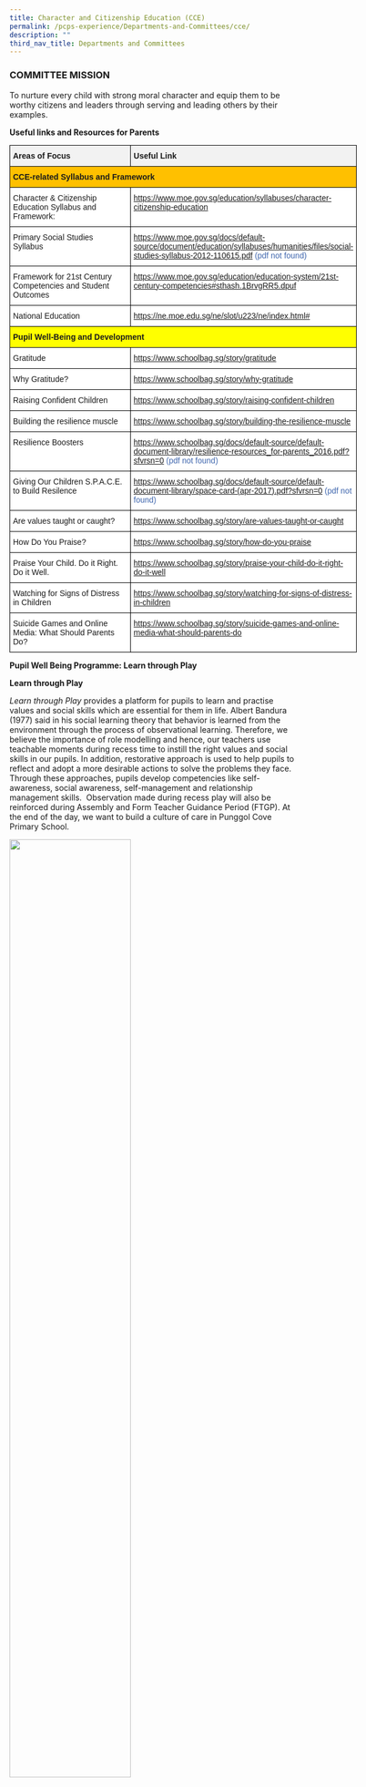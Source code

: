 ```yaml
---
title: Character and Citizenship Education (CCE)
permalink: /pcps-experience/Departments-and-Committees/cce/
description: ""
third_nav_title: Departments and Committees
---
```

### COMMITTEE MISSION

To nurture every child with strong moral character and equip them to be worthy citizens and leaders through serving and leading others by their examples.

  
**Useful links and Resources for Parents**

<style type="text/css">
.tg  {border-collapse:collapse;border-spacing:0;margin:0px auto;}
.tg td{border-color:black;border-style:solid;border-width:1px;font-family:Arial, sans-serif;font-size:14px;
  overflow:hidden;padding:10px 5px;word-break:normal;}
.tg th{border-color:black;border-style:solid;border-width:1px;font-family:Arial, sans-serif;font-size:14px;
  font-weight:normal;overflow:hidden;padding:10px 5px;word-break:normal;}
.tg .tg-q2ro{background-color:#FFC000;font-size:14px;font-weight:bold;text-align:left;vertical-align:top}
.tg .tg-xj1m{background-color:#FFF;font-size:14px;text-align:left;vertical-align:top}
.tg .tg-4tyl{background-color:#F2F2F2;font-size:14px;font-weight:bold;text-align:left;vertical-align:top}
.tg .tg-0zsr{background-color:#FFF;color:#4067AE;font-size:14px;text-align:left;vertical-align:top}
.tg .tg-cpox{background-color:#FF0;font-size:14px;font-weight:bold;text-align:left;vertical-align:top}
</style>
<table class="tg" style="undefined;table-layout: fixed; width: 610px">
<colgroup>
<col style="width: 236px">
<col style="width: 374px">
</colgroup>
<tbody>
  <tr>
    <td class="tg-4tyl">Areas of Focus</td>
    <td class="tg-4tyl">Useful Link</td>
  </tr>
  <tr>
    <td class="tg-q2ro" colspan="2">CCE-related Syllabus and Framework</td>
  </tr>
  <tr>
    <td class="tg-xj1m">Character &amp; Citizenship Education Syllabus and Framework:<br> </td>
    <td class="tg-0zsr"><a href="https://www.moe.gov.sg/education/syllabuses/character-citizenship-education">https://www.moe.gov.sg/education/syllabuses/character-citizenship-education</a></td>
  </tr>
  <tr>
    <td class="tg-xj1m">Primary Social Studies<br>Syllabus</td>
    <td class="tg-0zsr"><a href="https://www.moe.gov.sg/docs/default-source/document/education/syllabuses/humanities/files/social-studies-syllabus-2012-110615.pdf">https://www.moe.gov.sg/docs/default-source/document/education/syllabuses/humanities/files/social-studies-syllabus-2012-110615.pdf</a> (pdf not found)</td>
  </tr>
  <tr>
    <td class="tg-xj1m">Framework for 21st Century Competencies and Student Outcomes</td>
    <td class="tg-0zsr"><a href="https://www.moe.gov.sg/education/education-system/21st-century-competencies#sthash.1BrvgRR5.dpuf">https://www.moe.gov.sg/education/education-system/21st-century-competencies#sthash.1BrvgRR5.dpuf</a></td>
  </tr>
  <tr>
    <td class="tg-xj1m">National Education</td>
    <td class="tg-0zsr"><a href="https://ne.moe.edu.sg/ne/slot/u223/ne/index.html">https://ne.moe.edu.sg/ne/slot/u223/ne/index.html#</a></td>
  </tr>
  <tr>
    <td class="tg-cpox" colspan="2">Pupil Well-Being and Development</td>
  </tr>
  <tr>
    <td class="tg-xj1m">Gratitude</td>
    <td class="tg-0zsr"><a href="https://www.schoolbag.sg/story/gratitude">https://www.schoolbag.sg/story/gratitude</a></td>
  </tr>
  <tr>
    <td class="tg-xj1m">Why Gratitude?</td>
    <td class="tg-0zsr"><a href="https://www.schoolbag.sg/story/why-gratitude">https://www.schoolbag.sg/story/why-gratitude</a></td>
  </tr>
  <tr>
    <td class="tg-xj1m">Raising Confident Children</td>
    <td class="tg-0zsr"><a href="https://www.schoolbag.sg/story/raising-confident-children">https://www.schoolbag.sg/story/raising-confident-children</a></td>
  </tr>
  <tr>
    <td class="tg-xj1m">Building the resilience muscle</td>
    <td class="tg-0zsr"><a href="https://www.schoolbag.sg/story/building-the-resilience-muscle">https://www.schoolbag.sg/story/building-the-resilience-muscle</a></td>
  </tr>
  <tr>
    <td class="tg-xj1m">Resilience Boosters</td>
    <td class="tg-0zsr"><a href="https://www.schoolbag.sg/docs/default-source/default-document-library/resilience-resources_for-parents_2016.pdf?sfvrsn=0">https://www.schoolbag.sg/docs/default-source/default-document-library/resilience-resources_for-parents_2016.pdf?sfvrsn=0</a>  (pdf not found)</td>
  </tr>
  <tr>
    <td class="tg-xj1m">Giving Our Children S.P.A.C.E. to Build Resilence</td>
    <td class="tg-0zsr"><a href="https://www.schoolbag.sg/docs/default-source/default-document-library/space-card-(apr-2017).pdf?sfvrsn=0">https://www.schoolbag.sg/docs/default-source/default-document-library/space-card-(apr-2017).pdf?sfvrsn=0</a> (pdf not found)</td>
  </tr>
  <tr>
    <td class="tg-xj1m">Are values taught or caught?</td>
    <td class="tg-0zsr"><a href="https://www.schoolbag.sg/story/are-values-taught-or-caught">https://www.schoolbag.sg/story/are-values-taught-or-caught</a></td>
  </tr>
  <tr>
    <td class="tg-xj1m">How Do You Praise?</td>
    <td class="tg-0zsr"><a href="https://www.schoolbag.sg/story/how-do-you-praise">https://www.schoolbag.sg/story/how-do-you-praise</a></td>
  </tr>
  <tr>
    <td class="tg-xj1m">Praise Your Child. Do it Right. Do it Well.</td>
    <td class="tg-0zsr"><a href="https://www.schoolbag.sg/story/praise-your-child-do-it-right-do-it-well">https://www.schoolbag.sg/story/praise-your-child-do-it-right-do-it-well</a></td>
  </tr>
  <tr>
    <td class="tg-xj1m">Watching for Signs of Distress in Children</td>
    <td class="tg-0zsr"><a href="https://www.schoolbag.sg/story/watching-for-signs-of-distress-in-children">https://www.schoolbag.sg/story/watching-for-signs-of-distress-in-children</a></td>
  </tr>
  <tr>
    <td class="tg-xj1m">Suicide Games and Online Media: What Should Parents Do?</td>
    <td class="tg-0zsr"><a href="https://www.schoolbag.sg/story/suicide-games-and-online-media-what-should-parents-do">https://www.schoolbag.sg/story/suicide-games-and-online-media-what-should-parents-do</a></td>
  </tr>
</tbody>
</table>

**Pupil Well Being Programme: Learn through Play**

**Learn through Play**

_Learn through Play_ provides a platform for pupils to learn and practise values and social skills which are essential for them in life. Albert Bandura (1977) said in his social learning theory that behavior is learned from the environment through the process of observational learning. Therefore, we believe the importance of role modelling and hence, our teachers use teachable moments during recess time to instill the right values and social skills in our pupils. In addition, restorative approach is used to help pupils to reflect and adopt a more desirable actions to solve the problems they face. Through these approaches, pupils develop competencies like self-awareness, social awareness, self-management and relationship management skills.  Observation made during recess play will also be reinforced during Assembly and Form Teacher Guidance Period (FTGP). At the end of the day, we want to build a culture of care in Punggol Cove Primary School.

<img src="/images/cce1.png" 
     style="width:65%">



**Values in Action Objectives**   
We believe that Values in Action (VIA) programmes are good learning platform that support pupils’ development in the following areas:

1.    Socially responsible citizens who contribute meaningfully to the community, through the learning and application of values, knowledge and skills.
2.    Fosters pupil ownership over how they contribute to the community.
3.    Allow the pupils to reflect on their experience, the values they have put into practice,  and how they can continue to contribute meaningfully


<style type="text/css">
.tg  {border-collapse:collapse;border-spacing:0;margin:0px auto;}
.tg td{border-color:black;border-style:solid;border-width:1px;font-family:Arial, sans-serif;font-size:14px;
  overflow:hidden;padding:10px 5px;word-break:normal;}
.tg th{border-color:black;border-style:solid;border-width:1px;font-family:Arial, sans-serif;font-size:14px;
  font-weight:normal;overflow:hidden;padding:10px 5px;word-break:normal;}
.tg .tg-8xwv{background-color:#F2F2F2;font-size:16px;font-weight:bold;text-align:left;vertical-align:top}
.tg .tg-t1bc{background-color:#EDEDED;font-size:16px;font-weight:bold;text-align:center;vertical-align:top}
.tg .tg-pg7e{background-color:#EDEDED;font-size:16px;font-weight:bold;text-align:left;vertical-align:top}
.tg .tg-7dwp{background-color:#FFF;font-size:16px;font-weight:bold;text-align:left;vertical-align:top}
</style>
<table class="tg" style="undefined;table-layout: fixed; width: 569px">
<colgroup>
<col style="width: 369px">
<col style="width: 200px">
</colgroup>
<tbody>
  <tr>
    <td class="tg-8xwv">Programme</td>
    <td class="tg-pg7e">Domain Focus</td>
  </tr>
  <tr>
    <td class="tg-7dwp">Cleanliness @ PCPS</td>
    <td class="tg-t1bc">Self</td>
  </tr>
  <tr>
    <td class="tg-7dwp">Cleanliness @ Home Project</td>
    <td class="tg-t1bc">Family</td>
  </tr>
  <tr>
    <td class="tg-7dwp">Cleanliness @ Canteen</td>
    <td class="tg-t1bc">School</td>
  </tr>
  <tr>
    <td class="tg-7dwp">Walkathon @ Waterway (Walk For Rice)</td>
    <td class="tg-t1bc">Community</td>
  </tr>
</tbody>
</table>


**Cleanliness @ PCPS**  

Education Minister Ng Chee Meng reiterated the importance of children participating in cleaning activities in school and home as they are good avenues for children to develop their social responsibility.  He mentioned: “Over some period of time, I’m sure our kids will learn to take care of themselves, learn self-reliance and be able to not just do these good things in school, but be able to go out in society (and show) some graciousness.” Indeed, this is what we desire to achieve in our Cleanliness Programmes as well.  Cleanliness @ PCPS is one of the Values in Action programmes introduced in Punggol Cove Primary School. Pupils were taught the reasons why keeping their environment clean is important. In addition, they were given the opportunities to carry out the hand-on activity in the classroom. Many were elated to see themselves accomplished the tasks and was looking forward to doing it again in the near future.

<img src="/images/cce2.png" 
     style="width:65%">


To encourage the pupils to continue with these good habits they have learnt from the school, Cleanliness @ Home project was introduced to inculcate in our pupils the value of responsibility to self and family. In this project, pupils are given a task booklet with the list of chores to do. As Psychologist Albert Bandura mentioned in his self-efficacy theory that when one developed the belief that they have the ability to accomplish certain tasks they will in turn feel more confident about themselves. Hence, by helping out at home, they will become more independent and responsible as a result.

<img src="/images/cce3.png" 
     style="width:65%">


**Kindness Week** Plato once said: “Kindness is more than deeds. It is an attitude, an expression, a look, a touch. It is anything that lifts another person.” Indeed, it is important to teach our pupils the importance and the value of kindness from young. Punggol Cove Primary School believes every pupils can and will be able to demonstrate kindness, care, empathy and mindfulness towards their friends and love ones. Our school has also partner with the Singapore Kindness Movement (SKM) and South East Community Development Council to encourage our pupils to express their kindness to the community through a walk for rice charitable event. Our school managed to walk a total mileage of 235.2 km and raised a total of 1,176 bowls of white rice and 1,176 bowls of brown rice, estimated to benefit around 38 needy families in South East District. This is our way to teach our pupils that even as young as they are, they are capable to make a significant difference in the lives of others. In recognizing the pupils’ effort towards building the culture of care and kindness, we were awarded as the Friend of Singa in 2016.

<img src="/images/cce4.png" 
     style="width:65%">


**NE Commemorative Days** 

Punggol Cove Primary School commemorates four core NE days which have been identified as defining moments in Singapore history.

<style type="text/css">
.tg  {border-collapse:collapse;border-spacing:0;margin:0px auto;}
.tg td{border-color:black;border-style:solid;border-width:1px;font-family:Arial, sans-serif;font-size:14px;
  overflow:hidden;padding:10px 5px;word-break:normal;}
.tg th{border-color:black;border-style:solid;border-width:1px;font-family:Arial, sans-serif;font-size:14px;
  font-weight:normal;overflow:hidden;padding:10px 5px;word-break:normal;}
.tg .tg-8xwv{background-color:#F2F2F2;font-size:16px;font-weight:bold;text-align:left;vertical-align:top}
.tg .tg-5sko{background-color:#FFF;font-size:16px;text-align:left;vertical-align:top}
</style>
<table class="tg" style="undefined;table-layout: fixed; width: 750px">
<colgroup>
<col style="width: 245px">
<col style="width: 286px">
<col style="width: 219px">
</colgroup>
<tbody>
  <tr>
    <td class="tg-8xwv">NE Core Event(s)</td>
    <td class="tg-8xwv">Theme</td>
    <td class="tg-8xwv">Commemoration Date</td>
  </tr>
  <tr>
    <td class="tg-5sko">Total Defence Day</td>
    <td class="tg-5sko">Together We Keep Singapore Strong</td>
    <td class="tg-5sko">15 February</td>
  </tr>
  <tr>
    <td class="tg-5sko">International Friendship Day</td>
    <td class="tg-5sko">Connected Communities</td>
    <td class="tg-5sko">6 April </td>
  </tr>
  <tr>
    <td class="tg-5sko">Racial Harmony Day</td>
    <td class="tg-5sko">The Singapore Connection</td>
    <td class="tg-5sko">21 July </td>
  </tr>
  <tr>
    <td class="tg-5sko">National Day</td>
    <td class="tg-5sko">We Are Singapore</td>
    <td class="tg-5sko">9 August</td>
  </tr>
</tbody>
</table>

<img src="/images/cce5.png" 
     style="width:65%">

### SEXUALITY EDUCATION

<ul class="jekyllcodex_accordion">
  <li>
    <input type="checkbox" id="accordion1">
    <label for="accordion1">Moe Sexuality Education in Schools</label>
    <div>
      <p>1.	Sexuality Education (SEd) in schools is about enabling students to understand the physiological, social and emotional changes they experience as they mature, develop healthy and rewarding relationships including those with members of the opposite sex, and make wise, informed and responsible decisions on sexuality matters. SEd is premised on the importance of the family as the basic unit of society. This means encouraging healthy, heterosexual marriages and stable nuclear family units with extended family support. The teaching and learning of SEd is based on respect for the values and beliefs of the different ethnic and religious communities in Singapore on sexuality issues.</p>
			<p>2.	The goals of Sexuality Education are:<br><br>(i)	To help students make wise, responsible and informed decisions through the provision of accurate, current and age-appropriate knowledge on human sexuality and the consequences of sexual activity;<br><br>(ii)	To help students know themselves and build healthy and rewarding relationships through the acquisition of social and emotional skills of self-awareness, management of their thoughts, feelings and behaviours, development of empathy for others, possession of effective communication, problem-solving and decision-making skills; and<br><br>(iii)	To help students develop a moral compass, respect for themselves and for others as sexual beings, premised on the family as the basic unit of society, through the inculcation of positive                 mainstream values and attitudes about sexuality.</p>
			<p>3.	The key messages of Sexuality Education are:<br><br>(i)	Love and respect yourself as you love and respect others;<br><br>(ii)	Build positive relationships based on love and respect (which are the foundation for strong families);<br><br>(iii)	Make responsible decisions for yourself, your family and society; and<br><br>(iv)	Abstinence before marriage is the best protection against STIs/HIV and unintended pregnancies. Casual sex can harm and hurt you and your loved ones.</p>
			<p>You may click&nbsp;<a href="https://www.moe.gov.sg/programmes/sexuality-education" target="_blank" rel="noopener"><u><strong>here&nbsp;</strong></u></a>for more information on MOE Sexuality Education.&nbsp;</p>
</div>
	</li>  
	  <li>
    <input type="checkbox" id="accordion2">
    <label for="accordion2">Overview Of Punggol Cove Primary School's Sexuality Education Programme For 2022</label>
    <div>
      <p>4.	Sexuality Education is delivered in a holistic manner through the school curriculum. The content for Sexuality Education is grouped into five main themes: Human Development, Interpersonal Relationships, Sexual Health, Sexual Behaviour, and, Culture, Society and Law. You may click here for more information on the scope of Sexuality Education in the school curriculum.</p>
			<p>5.	The subjects that incorporate topics on sexuality include:<br>a.	Science<br>b.	Form Teacher Guidance Period (FTGP)<br>c.	Character and Citizenship Education (CCE)<br><br>Sexuality Education: “Curious Minds (2nd Edition)” (Primary 5 & 6) Teaching & Learning resource package</p>
			<p>6.	The upper primary years mark the onset of puberty.  With better nutrition and improved health care, children are reaching puberty at a younger age and have to grapple with physical, emotional and psychological changes in themselves. The implication is that our children are becoming biologically ready for sexual activity sooner without necessarily having the corresponding cognitive or emotional maturity to modulate their behaviours. “Curious Minds” is a response to these challenges.</p>
			<p>7.	The Primary 5 & 6 Sexuality Education Teaching and Learning resource package, “Curious Minds (2nd Edition)”, aims to meet students’ developmental needs, give emphasis to the teaching of skills and values, and focus on helping students navigate changes, build healthy relationships, especially online relationships, and exercise safety. </p>
    </div>
	</li>  
	  <li>
    <input type="checkbox" id="accordion3">
    <label for="accordion3">At Punggol Cove Primary School, the following Sexuality Education lessons will be taught in 2022</label>
    <div>
			<p><center><b>PRIMARY 5</b></center></p>
			<p><style type="text/css">
.tg  {border-collapse:collapse;border-spacing:0;margin:0px auto;}
.tg td{border-color:black;border-style:solid;border-width:1px;font-family:Arial, sans-serif;font-size:14px;
  overflow:hidden;padding:10px 5px;word-break:normal;}
.tg th{border-color:black;border-style:solid;border-width:1px;font-family:Arial, sans-serif;font-size:14px;
  font-weight:normal;overflow:hidden;padding:10px 5px;word-break:normal;}
.tg .tg-ukly{background-color:#D9D9D9;font-weight:bold;text-align:center;vertical-align:middle}
.tg .tg-f4yw{background-color:#FFF;text-align:center;vertical-align:middle}
.tg .tg-zr06{background-color:#FFF;text-align:left;vertical-align:middle}
</style>
<table class="tg" style="undefined;table-layout: fixed; width: 727px">
<colgroup>
<col style="width: 109px">
<col style="width: 163px">
<col style="width: 233px">
<col style="width: 222px">
</colgroup>
<tbody>
  <tr>
    <td class="tg-ukly">UNIT</td>
    <td class="tg-ukly">LESSONS / DURATION</td>
    <td class="tg-ukly">LESSON OBJECTIVES<br>At the end of the lesson, pupils will be able to:</td>
    <td class="tg-ukly">TIME PERIOD<br>(e.g. Term 1 Week 2)</td>
  </tr>
  <tr>
    <td class="tg-f4yw" rowspan="4">Gosh! I Am Changing</td>
    <td class="tg-f4yw">What Is Happening To Me?<br>(30 min)</td>
    <td class="tg-zr06">·       know what puberty is<br>·       identify the physical changes during puberty</td>
    <td class="tg-f4yw">Term 2 Week 10 – Term 3 Week 1</td>
  </tr>
  <tr>
    <td class="tg-f4yw">What Can I Do? (Part 1)<br> (30 min)</td>
    <td class="tg-zr06">·       identify the stresses caused by physical and emotional changes during puberty<br>·       describe healthy ways to manage the stresses caused by physical and emotional changes during puberty<br>·       describe the emotions caused by physical changes during puberty<br>·       recognise that one’s identity does not change even when one’s body is experiencing change due to puberty</td>
    <td class="tg-f4yw">Term 2 Week 10 – Term 3 Week 1</td>
  </tr>
  <tr>
    <td class="tg-f4yw">What Can I Do? (Part 2)<br> (30 min)</td>
    <td class="tg-zr06">·       identify the stresses caused by physical and emotional changes during puberty<br>·       describe healthy ways to manage the stresses caused by these physical and emotional changes during puberty<br>·       describe the emotions caused by physical changes during puberty<br>·       recognise that one’s identity does not change even when one’s body is experiencing change due to puberty</td>
    <td class="tg-f4yw">Term 2 Week 10 – Term 3 Week 1</td>
  </tr>
  <tr>
    <td class="tg-f4yw">Main Task<br>(30 min)</td>
    <td class="tg-zr06">Description of the Main Task:<br> <br>Pupils are to play the role of an Uncle/Aunt Agony to help a peer address his/her experiences during puberty. They will consider the situation from the point of view of the peer and share ways to help him/her cope with the changes he/she is going through.</td>
    <td class="tg-f4yw">Term 2 Week 10 – Term 3 Week 1</td>
  </tr>
  <tr>
    <td class="tg-f4yw">Where I Belong</td>
    <td class="tg-f4yw">What Are Families?<br>(30 min)<br> </td>
    <td class="tg-zr06">·       know that there are different types of family structures<br>·       know that every family is unique<br>·       state that the three basic functions of families are to provide love, protection and guidance<br>·       identify the right sources of help to turn to when in need</td>
    <td class="tg-f4yw">Term 2 Week 10 – Term 3 Week 1</td>
  </tr>
  <tr>
    <td class="tg-f4yw">Where I Belong</td>
    <td class="tg-f4yw">What is My Role?<br> (30 min)</td>
    <td class="tg-zr06">·       know that gender is about being male or female<br>·       choose not to stereotype by gender</td>
    <td class="tg-f4yw">Term 2 Week 10 – Term 3 Week 1</td>
  </tr>
  <tr>
    <td class="tg-f4yw" rowspan="2">How Do I Keep Myself Safe?</td>
    <td class="tg-f4yw">What is Safety?<br>(30 min)</td>
    <td class="tg-zr06">·       know what sexual abuse is<br>·       know that there are laws in Singapore that can protect them from sexual abuse<br>·       know their rights in keeping themselves safe from sexual abuse</td>
    <td class="tg-f4yw">Term 2 Week 10 – Term 3 Week 1</td>
  </tr>
  <tr>
    <td class="tg-f4yw">Stop It! Run! Tell!<br>(30 min)</td>
    <td class="tg-zr06">·       protect themselves by resisting, removing themselves from harm and seeking help from a trusted adult<br>·       know their responsibilities in minimising the risk of sexual harm</td>
    <td class="tg-f4yw">Term 2 Week 10 – Term 3 Week 1</td>
  </tr>
</tbody>
			</table></p>
			<p><center><b>PRIMARY 6</b></center></p>
			<p><style type="text/css">
.tg  {border-collapse:collapse;border-spacing:0;margin:0px auto;}
.tg td{border-color:black;border-style:solid;border-width:1px;font-family:Arial, sans-serif;font-size:14px;
  overflow:hidden;padding:10px 5px;word-break:normal;}
.tg th{border-color:black;border-style:solid;border-width:1px;font-family:Arial, sans-serif;font-size:14px;
  font-weight:normal;overflow:hidden;padding:10px 5px;word-break:normal;}
.tg .tg-ukly{background-color:#D9D9D9;font-weight:bold;text-align:center;vertical-align:middle}
.tg .tg-f4yw{background-color:#FFF;text-align:center;vertical-align:middle}
.tg .tg-zr06{background-color:#FFF;text-align:left;vertical-align:middle}
</style>
<table class="tg" style="undefined;table-layout: fixed; width: 727px">
<colgroup>
<col style="width: 109px">
<col style="width: 163px">
<col style="width: 233px">
<col style="width: 222px">
</colgroup>
<tbody>
  <tr>
    <td class="tg-ukly">UNIT</td>
    <td class="tg-ukly">LESSONS / DURATION</td>
    <td class="tg-ukly">LESSON OBJECTIVES<br>At the end of the lesson, pupils will be able to:</td>
    <td class="tg-ukly">TIME PERIOD<br>(e.g. Term 1 Week 2)</td>
  </tr>
  <tr>
    <td class="tg-f4yw" rowspan="5">Are We More Than Friends?</td>
    <td class="tg-f4yw">Who Are My Friends?<br>(30 min)</td>
    <td class="tg-zr06">·       identify the qualities of a healthy friendship<br>·       recognise the importance of making wise choices in friendship</td>
    <td class="tg-f4yw">Term 1 Week 10 – Term 2 Week 1</td>
  </tr>
  <tr>
    <td class="tg-f4yw">Am I A Good Friend?<br>(30 min)</td>
    <td class="tg-zr06">·       identify the qualities that they have as a friend<br>·       recognise the importance of developing in oneself the qualities of a good friend</td>
    <td class="tg-f4yw">Term 1 Week 10 – Term 2 Week 1</td>
  </tr>
  <tr>
    <td class="tg-f4yw">What is Love?<br>(30 min)</td>
    <td class="tg-zr06">·       identify the characteristics of love and infatuation<br>·       distinguish between the characteristics of love versus infatuation<br>·       identify strong feelings arising from infatuation</td>
    <td class="tg-f4yw">Term 1 Week 10 – Term 2 Week 1</td>
  </tr>
  <tr>
    <td class="tg-f4yw">Am I Falling In Love?<br>(30 min)</td>
    <td class="tg-zr06">·       manage strong feelings arising from infatuation<br>·       identify ways to manage and cope with teasing from peers</td>
    <td class="tg-f4yw">Term 1 Week 10 – Term 2 Week 1</td>
  </tr>
  <tr>
    <td class="tg-f4yw">Main Task<br> (30 min)</td>
    <td class="tg-zr06">Description of the Main Task:<br> <br>Pupils are to play the role of a game designer who wants to create a board game to help pupils of their age learn more about the Big Idea of Relationships, specifically on family, friendships, love and infatuation. They will consider the issues that their peers would face and craft questions and answers that they believe their peers would benefit most from knowing.</td>
    <td class="tg-f4yw">Term 1 Week 10 – Term 2 Week 1</td>
  </tr>
  <tr>
    <td class="tg-f4yw" rowspan="3">Friends or Foes?</td>
    <td class="tg-f4yw">Are You Really My Friend?<br>(30 min)</td>
    <td class="tg-zr06">·       identify the pros and cons of forming relationships through social networking websites<br>·       know ways to keep themselves safe when using social networking websites</td>
    <td class="tg-f4yw">Term 1 Week 10 – Term 2 Week 1</td>
  </tr>
  <tr>
    <td class="tg-f4yw">Is It All Safe?<br>(30 min)</td>
    <td class="tg-zr06">·       know that some information (like pornography) received through the Internet may be harmful<br>·       know ways to keep themselves safe when using social networking websites or the Internet</td>
    <td class="tg-f4yw">Term 1 Week 10 – Term 2 Week 1</td>
  </tr>
  <tr>
    <td class="tg-f4yw">Main Task<br> (30 min)</td>
    <td class="tg-zr06">Description of the Main Task:<br> <br>Pupils are to apply their understanding of Safety in a variety of scenarios where the main character could be in a precarious situation. They will consider the situation from the point of view of the main character, discuss what they think and feel about the situation and what they will do or say to ensure their safety.  These scenarios will provide pupils with the opportunity to demonstrate their understanding of Safety and that safety is a right and a responsibility.<br> </td>
    <td class="tg-f4yw">Term 1 Week 10 – Term 2 Week 1</td>
  </tr>
</tbody>
</table></p>
    </div>
	</li>  
	  <li>
    <input type="checkbox" id="accordion4">
    <label for="accordion4">Information for Parents</label>
    <div>
      <p>8.     Parents may opt their children out of Sexuality Education lessons, and/or supplementary sexuality education programmes by MOE-approved external providers.</p>
			<p>9. Parents who wish to opt their children out of the Sexuality Education lessons need to complete an opt-out form. This form will be distributed to parents at the start of the year and is also downloadable&nbsp;<a href="/files/Annex%20A%20-%20SEd%20Opt%20Out%20Form%202022.pdf"><u><strong>here</strong></u></a>. The completed opt-out form is to be submitted by 28 Jan 2022.</p>
			<p>10.     Parents can contact Mr. Jeremy Loh at Jeremy_Loh@schools.gov.sg or +65 63857339 for discussion or to seek clarification about the school’s sexuality education programme.11. Parents, who wish to attend the school sexuality education lessons, should contact the school to make the necessary arrangements.</p>
    </div>
	</li>  
</ul>